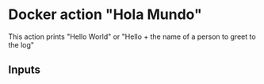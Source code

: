 # Docker action "Hola Mundo"

This action prints "Hello World" or "Hello + the name of a person to greet to the log"

## Inputs
